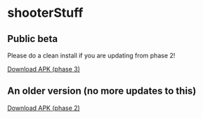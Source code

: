 # shooterStuff

## Public beta

Please do a clean install if you are updating from phase 2!

[Download APK (phase 3)](https://drive.google.com/uc?export=download&id=1rJFUrNE-7faeLZZl2dBrtj11XWC8_Ig2)

## An older version (no more updates to this)

[Download APK (phase 2)](https://drive.google.com/uc?export=download&id=1HiqhMWMyhAca9PLRCyTbMZoK7Nyy0SoX)
